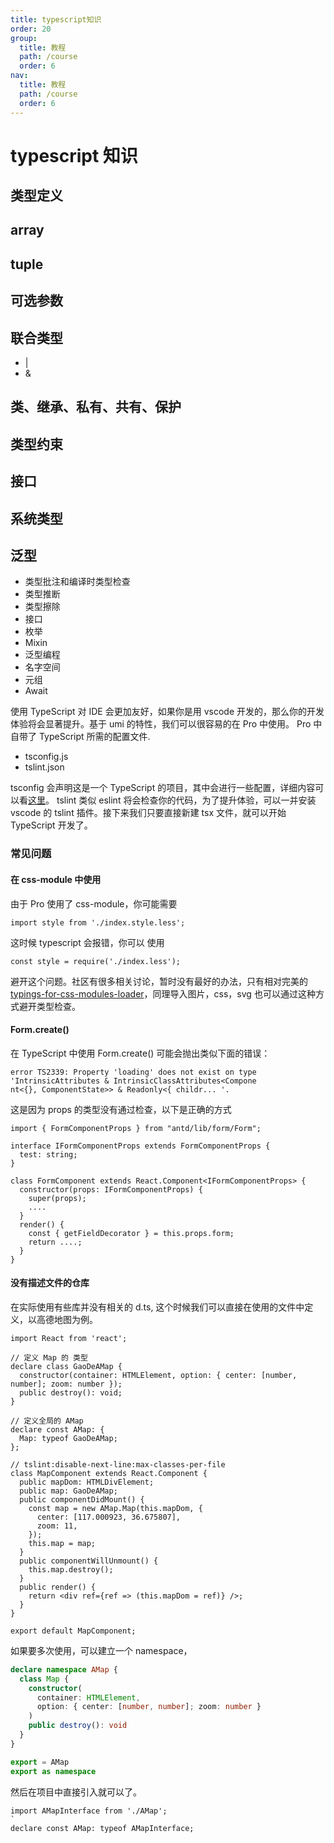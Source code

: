 ```yaml
---
title: typescript知识
order: 20
group:
  title: 教程
  path: /course
  order: 6
nav:
  title: 教程
  path: /course
  order: 6
---
```


# typescript 知识

## 类型定义

## array

## tuple

## 可选参数

## 联合类型

- |
- &

## 类、继承、私有、共有、保护

## 类型约束

## 接口

## 系统类型

## 泛型

- 类型批注和编译时类型检查
- 类型推断
- 类型擦除
- 接口
- 枚举
- Mixin
- 泛型编程
- 名字空间
- 元组
- Await

使用 TypeScript 对 IDE 会更加友好，如果你是用 vscode 开发的，那么你的开发体验将会显著提升。基于 umi 的特性，我们可以很容易的在 Pro 中使用。 Pro 中自带了 TypeScript 所需的配置文件.

- tsconfig.js
- tslint.json

tsconfig 会声明这是一个 TypeScript 的项目，其中会进行一些配置，详细内容可以看[这里](https://www.typescriptlang.org/docs/handbook/tsconfig-json.html)。 tslint 类似 eslint 将会检查你的代码，为了提升体验，可以一并安装 vscode 的 tslint 插件。接下来我们只要直接新建 tsx 文件，就可以开始 TypeScript 开发了。

### 常见问题

#### 在 css-module 中使用

由于 Pro 使用了 css-module，你可能需要

```tsx |pure
import style from './index.style.less';
```

这时候 typescript 会报错，你可以 使用

```tsx |pure
const style = require('./index.less');
```

避开这个问题。社区有很多相关讨论，暂时没有最好的办法，只有相对完美的 [typings-for-css-modules-loader](https://github.com/Jimdo/typings-for-css-modules-loader)，同理导入图片，css，svg 也可以通过这种方式避开类型检查。

#### Form.create()

在 TypeScript 中使用 Form.create() 可能会抛出类似下面的错误：

```tsx |pure
error TS2339: Property 'loading' does not exist on type 'IntrinsicAttributes & IntrinsicClassAttributes<Compone
nt<{}, ComponentState>> & Readonly<{ childr... '.

```

这是因为 props 的类型没有通过检查，以下是正确的方式

```tsx |pure
import { FormComponentProps } from "antd/lib/form/Form";

interface IFormComponentProps extends FormComponentProps {
  test: string;
}

class FormComponent extends React.Component<IFormComponentProps> {
  constructor(props: IFormComponentProps) {
    super(props);
    ....
  }
  render() {
    const { getFieldDecorator } = this.props.form;
    return ....;
  }
}
```

#### 没有描述文件的仓库

在实际使用有些库并没有相关的 d.ts, 这个时候我们可以直接在使用的文件中定义，以高德地图为例。

```tsx |pure
import React from 'react';

// 定义 Map 的 类型
declare class GaoDeAMap {
  constructor(container: HTMLElement, option: { center: [number, number]; zoom: number });
  public destroy(): void;
}

// 定义全局的 AMap
declare const AMap: {
  Map: typeof GaoDeAMap;
};

// tslint:disable-next-line:max-classes-per-file
class MapComponent extends React.Component {
  public mapDom: HTMLDivElement;
  public map: GaoDeAMap;
  public componentDidMount() {
    const map = new AMap.Map(this.mapDom, {
      center: [117.000923, 36.675807],
      zoom: 11,
    });
    this.map = map;
  }
  public componentWillUnmount() {
    this.map.destroy();
  }
  public render() {
    return <div ref={ref => (this.mapDom = ref)} />;
  }
}

export default MapComponent;
```

如果要多次使用，可以建立一个 namespace，

```ts
declare namespace AMap {
  class Map {
    constructor(
      container: HTMLElement,
      option: { center: [number, number]; zoom: number }
    )
    public destroy(): void
  }
}

export = AMap
export as namespace
```

然后在项目中直接引入就可以了。

```tsx |pure
import AMapInterface from './AMap';
`
declare const AMap: typeof AMapInterface;
```
